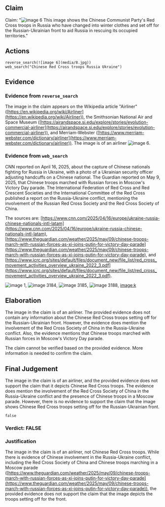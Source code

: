 ## Claim
Claim: "![image 6](media/8.jpg) This image shows the Chinese Communist Party's Red Cross troops in Russia who have changed into winter clothes and set off for the Russian-Ukrainian front to aid Russia in rescuing its occupied territories."

## Actions
```
reverse_search(![image 6](media/8.jpg))
web_search("Chinese Red Cross troops Russia Ukraine")
```

## Evidence
### Evidence from `reverse_search`
The image in the claim appears on the Wikipedia article "Airliner" ([https://en.wikipedia.org/wiki/Airliner](https://en.wikipedia.org/wiki/Airliner)), the Smithsonian National Air and Space Museum ([https://airandspace.si.edu/explore/stories/evolution-commercial-airliner](https://airandspace.si.edu/explore/stories/evolution-commercial-airliner)), and Merriam-Webster ([https://www.merriam-webster.com/dictionary/airliner](https://www.merriam-webster.com/dictionary/airliner)). The image is of an airliner ![image 6](media/8.jpg).


### Evidence from `web_search`
CNN reported on April 16, 2025, about the capture of Chinese nationals fighting for Russia in Ukraine, with a photo of a Ukrainian security officer adjusting handcuffs on a Chinese national. The Guardian reported on May 9, 2025, that Chinese troops marched with Russian forces in Moscow's Victory Day parade. The International Federation of Red Cross and Red Crescent Societies and the International Committee of the Red Cross published a report on the Russia-Ukraine conflict, mentioning the involvement of the Russian Red Cross Society and the Red Cross Society of China.

The sources are: [https://www.cnn.com/2025/04/16/europe/ukraine-russia-chinese-nationals-intl-latam](https://www.cnn.com/2025/04/16/europe/ukraine-russia-chinese-nationals-intl-latam), [https://www.theguardian.com/weather/2025/may/09/chinese-troops-march-with-russian-forces-as-xi-joins-putin-for-victory-day-parade](https://www.theguardian.com/weather/2025/may/09/chinese-troops-march-with-russian-forces-as-xi-joins-putin-for-victory-day-parade), and [https://www.icrc.org/sites/default/files/document_new/file_list/red_cross_movement_activities_overview_ukraine_2022_3.pdf](https://www.icrc.org/sites/default/files/document_new/file_list/red_cross_movement_activities_overview_ukraine_2022_3.pdf).

![image 1](media/0.jpg), ![image 3184](media/2025-08-22_10-52-1755859927-854750.jpg), ![image 3185](media/2025-08-22_10-52-1755859929-160325.jpg), ![image 3188](media/2025-08-22_10-52-1755859931-762213.jpg), <image:k>


## Elaboration
The image in the claim is of an airliner. The provided evidence does not contain any information about the Chinese Red Cross troops setting off for the Russian-Ukrainian front. However, the evidence does mention the involvement of the Red Cross Society of China in the Russia-Ukraine conflict. Also, the evidence mentions that Chinese troops marched with Russian forces in Moscow's Victory Day parade.

The claim cannot be verified based on the provided evidence. More information is needed to confirm the claim.


## Final Judgement
The image in the claim is of an airliner, and the provided evidence does not support the claim that it depicts Chinese Red Cross troops. The evidence does mention the involvement of the Red Cross Society of China in the Russia-Ukraine conflict and the presence of Chinese troops in a Moscow parade. However, there is no evidence to support the claim that the image shows Chinese Red Cross troops setting off for the Russian-Ukrainian front.

`false`

### Verdict: FALSE

### Justification
The image in the claim is of an airliner, not Chinese Red Cross troops. While there is evidence of Chinese involvement in the Russia-Ukraine conflict, including the Red Cross Society of China and Chinese troops marching in a Moscow parade ([https://www.theguardian.com/weather/2025/may/09/chinese-troops-march-with-russian-forces-as-xi-joins-putin-for-victory-day-parade](https://www.theguardian.com/weather/2025/may/09/chinese-troops-march-with-russian-forces-as-xi-joins-putin-for-victory-day-parade)), the provided evidence does not support the claim that the image depicts the troops setting off for the front.
